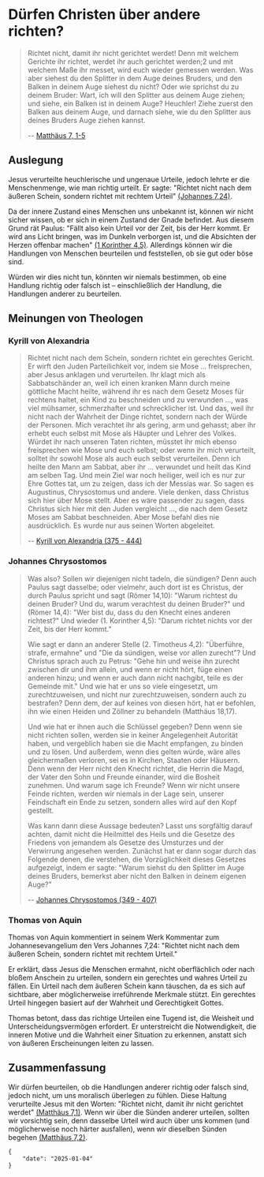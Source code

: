 # Dürfen Christen über andere richten?

> Richtet nicht, damit ihr nicht gerichtet werdet! Denn mit welchem Gerichte ihr
> richtet, werdet ihr auch gerichtet werden;2 und mit welchem Maße ihr messet,
> wird euch wieder gemessen werden. Was aber siehest du den Splitter in dem Auge
> deines Bruders, und den Balken in deinem Auge siehest du nicht? Oder wie
> sprichst du zu deinem Bruder: Wart, ich will den Splitter aus deinem Auge
> ziehen; und siehe, ein Balken ist in deinem Auge? Heuchler! Ziehe zuerst den
> Balken aus deinem Auge, und darnach siehe, wie du den Splitter aus deines
> Bruders Auge ziehen kannst.
> 
> -- [Matthäus 7, 1-5](https://k-bibel.de/ARN/Mt7#1-5)

## Auslegung

Jesus verurteilte heuchlerische und ungenaue Urteile, jedoch lehrte er die
Menschenmenge, wie man richtig urteilt. Er sagte: "Richtet nicht nach dem
äußeren Schein, sondern richtet mit rechtem Urteil" 
[(Johannes 7,24)](https://k-bibel.de/ARN/Johannes7#24).

Da der innere Zustand eines Menschen uns unbekannt ist, können wir nicht sicher
wissen, ob er sich in einem Zustand der Gnade befindet. Aus diesem Grund rät
Paulus: "Fällt also kein Urteil vor der Zeit, bis der Herr kommt. Er wird ans
Licht bringen, was im Dunkeln verborgen ist, und die Absichten der Herzen
offenbar machen" [(1 Korinther 4,5)](https://k-bibel.de/ARN/1Korinther4#5). 
Allerdings können wir die Handlungen von Menschen beurteilen und feststellen, 
ob sie gut oder böse sind.

Würden wir dies nicht tun, könnten wir niemals bestimmen, ob eine Handlung
richtig oder falsch ist – einschließlich der Handlung, die Handlungen anderer
zu beurteilen.

## Meinungen von Theologen

### Kyrill von Alexandria

> Richtet nicht nach dem Schein, sondern richtet ein gerechtes Gericht. Er wirft
> den Juden Parteilichkeit vor, indem sie Mose ... freisprechen, aber Jesus
> anklagen und verurteilen. Ihr klagt mich als Sabbatschänder an, weil ich einen
> kranken Mann durch meine göttliche Macht heilte, während ihr es nach dem Gesetz
> Moses für rechtens haltet, ein Kind zu beschneiden und zu verwunden ..., was
> viel mühsamer, schmerzhafter und schrecklicher ist. Und das, weil ihr nicht
> nach der Wahrheit der Dinge richtet, sondern nach der Würde der Personen. Mich
> verachtet ihr als gering, arm und gehasst; aber ihr erhebt euch selbst mit Mose
> als Häupter und Lehrer des Volkes. Würdet ihr nach unseren Taten richten,
> müsstet ihr mich ebenso freisprechen wie Mose und euch selbst; oder wenn ihr
> mich verurteilt, solltet ihr sowohl Mose als auch euch selbst verurteilen. Denn
> ich heilte den Mann am Sabbat, aber ihr ... verwundet und heilt das Kind am
> selben Tag. Und mein Ziel war noch heiliger, weil ich es nur zur Ehre Gottes
> tat, um zu zeigen, dass ich der Messias war. So sagen es Augustinus,
> Chrysostomus und andere. Viele denken, dass Christus sich hier über Mose
> stellt. Aber es wäre passender zu sagen, dass Christus sich hier mit den Juden
> vergleicht ..., die nach dem Gesetz Moses am Sabbat beschneiden. Aber Mose
> befahl dies nie ausdrücklich. Es wurde nur aus seinen Worten abgeleitet.
> 
> -- [Kyrill von Alexandria (375 - 444)](https://de.wikipedia.org/wiki/Kyrill_von_Alexandria)

### Johannes Chrysostomos

> Was also? Sollen wir diejenigen nicht tadeln, die sündigen? Denn auch Paulus
> sagt dasselbe; oder vielmehr, auch dort ist es Christus, der durch Paulus
> spricht und sagt (Römer 14,10): "Warum richtest du deinen Bruder? Und du, warum
> verachtest du deinen Bruder?" und (Römer 14,4): "Wer bist du, dass du den
> Knecht eines anderen richtest?" Und wieder (1. Korinther 4,5): "Darum richtet
> nichts vor der Zeit, bis der Herr kommt."
> 
> Wie sagt er dann an anderer Stelle (2. Timotheus 4,2): "Überführe, strafe,
> ermahne" und "Die da sündigen, weise vor allen zurecht"? Und Christus sprach
> auch zu Petrus: "Gehe hin und weise ihn zurecht zwischen dir und ihm allein,
> und wenn er nicht hört, füge einen anderen hinzu; und wenn er auch dann nicht
> nachgibt, teile es der Gemeinde mit." Und wie hat er uns so viele eingesetzt,
> um zurechtzuweisen, und nicht nur zurechtzuweisen, sondern auch zu bestrafen?
> Denn dem, der auf keines von diesen hört, hat er befohlen, ihn wie einen Heiden
> und Zöllner zu behandeln (Matthäus 18,17).
> 
> Und wie hat er ihnen auch die Schlüssel gegeben? Denn wenn sie nicht richten
> sollen, werden sie in keiner Angelegenheit Autorität haben, und vergeblich
> haben sie die Macht empfangen, zu binden und zu lösen. Und außerdem, wenn dies
> gelten würde, wäre alles gleichermaßen verloren, sei es in Kirchen, Staaten
> oder Häusern. Denn wenn der Herr nicht den Knecht richtet, die Herrin die Magd,
> der Vater den Sohn und Freunde einander, wird die Bosheit zunehmen. Und warum
> sage ich Freunde? Wenn wir nicht unsere Feinde richten, werden wir niemals in
> der Lage sein, unserer Feindschaft ein Ende zu setzen, sondern alles wird auf
> den Kopf gestellt.
> 
> Was kann dann diese Aussage bedeuten? Lasst uns sorgfältig darauf achten, damit
> nicht die Heilmittel des Heils und die Gesetze des Friedens von jemandem als
> Gesetze des Umsturzes und der Verwirrung angesehen werden. Zunächst hat er dann
> sogar durch das Folgende denen, die verstehen, die Vorzüglichkeit dieses
> Gesetzes aufgezeigt, indem er sagte: "Warum siehst du den Splitter im Auge
> deines Bruders, bemerkst aber nicht den Balken in deinem eigenen Auge?"
>
> -- [Johannes Chrysostomos (349 - 407)](https://de.wikipedia.org/wiki/Johannes_Chrysostomos)

### Thomas von Aquin

Thomas von Aquin kommentiert in seinem Werk Kommentar zum Johannesevangelium den
Vers Johannes 7,24: "Richtet nicht nach dem äußeren Schein, sondern richtet mit
rechtem Urteil."

Er erklärt, dass Jesus die Menschen ermahnt, nicht oberflächlich oder nach
bloßem Anschein zu urteilen, sondern ein gerechtes und wahres Urteil zu fällen.
Ein Urteil nach dem äußeren Schein kann täuschen, da es sich auf sichtbare,
aber möglicherweise irreführende Merkmale stützt. Ein gerechtes Urteil hingegen
basiert auf der Wahrheit und Gerechtigkeit Gottes.

Thomas betont, dass das richtige Urteilen eine Tugend ist, die Weisheit und
Unterscheidungsvermögen erfordert. Er unterstreicht die Notwendigkeit, die
inneren Motive und die Wahrheit einer Situation zu erkennen, anstatt sich von
äußeren Erscheinungen leiten zu lassen.

## Zusammenfassung 

Wir dürfen beurteilen, ob die Handlungen anderer richtig oder falsch
sind, jedoch nicht, um uns moralisch überlegen zu fühlen. Diese Haltung
verurteilte Jesus mit den Worten: "Richtet nicht, damit ihr nicht gerichtet
werdet" [(Matthäus 7,1)](https://k-bibel.de/ARN/Matthäus7#1). Wenn wir über die
Sünden anderer urteilen, sollten wir vorsichtig sein, denn dasselbe Urteil wird
auch über uns kommen (und möglicherweise noch härter ausfallen), wenn wir
dieselben Sünden begehen [(Matthäus 7,2)](https://k-bibel.de/ARN/Matthäus7#2).

```
{
    "date": "2025-01-04"
}
```